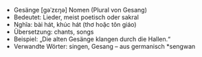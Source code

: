 - Gesänge	[ɡəˈzɛŋə]	Nomen (Plural von Gesang)
- Bedeutet: Lieder, meist poetisch oder sakral
- Nghĩa: bài hát, khúc hát (thơ hoặc tôn giáo)
- Übersetzung: chants, songs
- Beispiel: „Die alten Gesänge klangen durch die Hallen.“
- Verwandte Wörter: singen, Gesang	– aus germanisch *sengwan